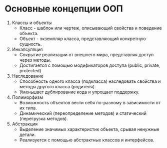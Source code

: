 # Основные концепции ООП
1. Классы и объекты
	-  Класс - шаблон или чертеж, описывающий свойства и поведение объекта.
	- Объект - экземпляр класса, представляющий конкретную сущность.
2. Инкапсуляция
	- Сокрытие реализации от внешнего мира, представляя доступ через методы.
	- Достигается с помощью модификаторов доступа (public, private, protected)
3. Наследование
	- Способность одного класса (подкласса) наследовать свойства и методы другого класса (родителя).
	- Уменьшает дублирование кода и упрощает поддержку.
4. Полиморфизм
	- Возможность объектов вести себя по-разному в зависимости от их типа.
	- Динамический (переопределение методов) и статический (перегрузка методов).
5. Абстракция
	 - Выделение значимых характеристик объекта, срывая ненужные детали.
	 - Реализуется с помощью абстрактных классов и интерфейсов.